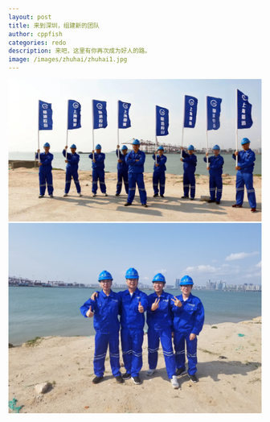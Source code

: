 ```yaml
---
layout: post
title: 来到深圳，组建新的团队
author: cppfish
categories: redo
description: 来吧，这里有你再次成为好人的路。
image: /images/zhuhai/zhuhai1.jpg
---
```


<img src="/images/shenzhen/mawan-tunnel-1.jpg">


<img src="/images/shenzhen/mawan-tunnel-2.jpg">